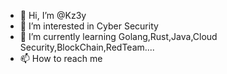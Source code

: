 - 👋 Hi, I’m @Kz3y
- 👀 I’m interested in Cyber Security
- 🌱 I’m currently learning Golang,Rust,Java,Cloud Security,BlockChain,RedTeam....
- 📫 How to reach me 

<!---
Kz3y/Kz3y is a ✨ special ✨ repository because its `README.md` (this file) appears on your GitHub profile.
You can click the Preview link to take a look at your changes.
--->
